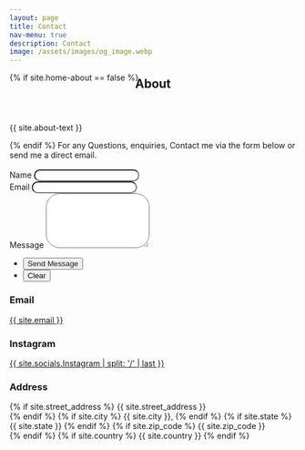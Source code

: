 ```yaml
---
layout: page
title: Contact
nav-menu: true
description: Contact
image: /assets/images/og_image.webp
---
```


<!-- Contact -->
<section id="contact">
  <div class="inner">
    <section>
    {% if site.home-about == false %}
                <header style="margin-top: -40px" class="major">
                    <h2>About</h2>
                </header>
                <p>{{ site.about-text }}</p>
    {% endif %}
    For any Questions, enquiries, Contact me via the form below or send me a direct email.<br/><br/>
      <form action="https://formspree.io/f/meqwwedl" method="POST">
        <div class="field half first">
          <label for="name">Name</label>
          <input type="text" name="name" id="name" style="border-radius: 48px;"/>
        </div>
        <div class="field half">
          <label for="email">Email</label>
          <input type="text" name="_replyto" id="email" style="border-radius: 48px;" />
        </div>
        <div class="field">
          <label for="message">Message</label>
          <textarea name="message" id="message" rows="6" style="border-radius: 24px;"></textarea>
        </div>
        <ul class="actions">
          <li><input type="submit" value="Send Message" class="special" style="color: var(--btn-text) !important;"/></li>
          <li><input type="reset" value="Clear" /></li>
        </ul>
      </form>
    </section>
    <section class="split">
      <section>
        <div class="contact-method">
          <span class="icon alt fa-brands fa-at"></span>
          <h3>Email</h3>
          <a href="mailto:{{ site.email }}">{{ site.email }}</a>
        </div>
      </section>
      <section>
        <div class="contact-method">
          <span class="icon alt fa-brands fa-instagram"></span>
          <h3>Instagram</h3>
          <span><a href="{{ site.socials.Instagram }}">{{ site.socials.Instagram | split: '/' | last }}</a></span>
        </div>
      </section>
      <section>
        <div class="contact-method">
          <span class="icon alt fa-brands fa-location-dot"></span>
          <h3>Address</h3>
          <span>
            {% if site.street_address %}
            {{ site.street_address }}<br />
            {% endif %} {% if site.city %}
            {{ site.city }}, {% endif %} {% if site.state %}
            {{ site.state }}
            {% endif %} {% if site.zip_code %}
            {{ site.zip_code }}<br />
            {% endif %} {% if site.country %}
            {{ site.country }}
            {% endif %}
          </span>
        </div>
      </section>
    </section>

  </div>
</section>
